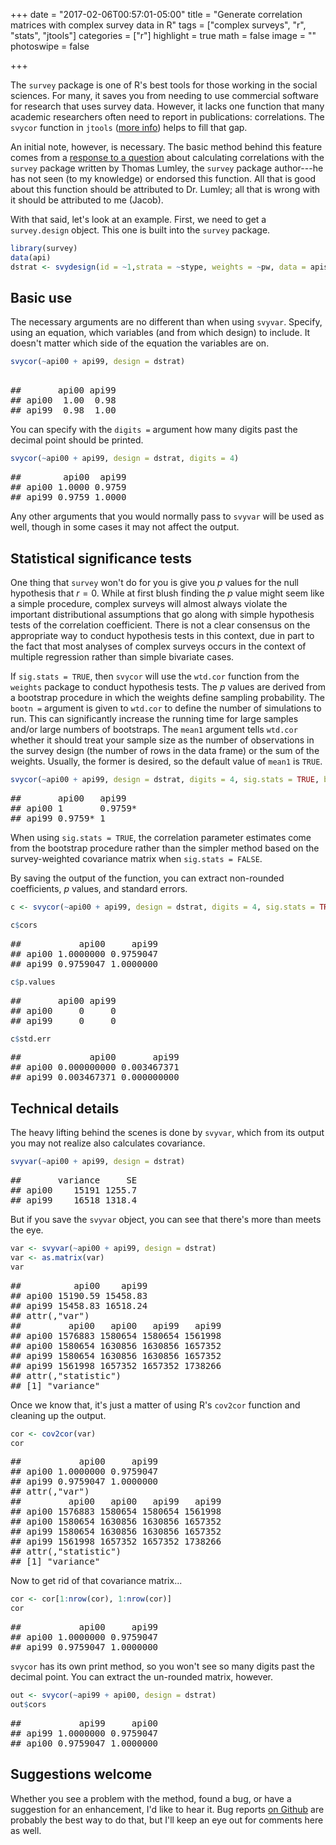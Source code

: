 +++
date = "2017-02-06T00:57:01-05:00"
title = "Generate correlation matrices with complex survey data in R"
tags = ["complex surveys", "r", "stats", "jtools"]
categories = ["r"]
highlight = true
math = false
image = ""
photoswipe = false

+++

The `survey` package is one of R's best tools for those working in the
social sciences. For many, it saves you from needing to use commercial
software for research that uses survey data. However, it lacks one
function that many academic researchers often need to report in
publications: correlations. The `svycor` function in `jtools` ([more info](/project/jtools)) helps to
fill that gap. <!--more-->

An initial note, however, is necessary. The basic method behind this
feature comes from a [response to a
question](http://stackoverflow.com/questions/34418822/pearson-correlation-coefficient-in-rs-survey-package#41031088)
about calculating correlations with the `survey` package written by
Thomas Lumley, the `survey` package author---he has not seen (to my knowledge) or endorsed this function. All that is good about this
function should be attributed to Dr. Lumley; all that is wrong with it
should be attributed to me (Jacob).

With that said, let's look at an example. First, we need to get a
`survey.design` object. This one is built into the `survey` package.

``` r
library(survey)
data(api)
dstrat <- svydesign(id = ~1,strata = ~stype, weights = ~pw, data = apistrat, fpc=~fpc)
```

Basic use
---------

The necessary arguments are no different than when using `svyvar`.
Specify, using an equation, which variables (and from which design) to
include. It doesn't matter which side of the equation the variables are
on.

```r
svycor(~api00 + api99, design = dstrat)
```

<pre>    
##       api00 api99
## api00  1.00  0.98
## api99  0.98  1.00
</pre>

You can specify with the `digits =` argument how many digits past the
decimal point should be printed.

```r
svycor(~api00 + api99, design = dstrat, digits = 4)
```
<pre>
##        api00  api99
## api00 1.0000 0.9759
## api99 0.9759 1.0000
</pre>

Any other arguments that you would normally pass to `svyvar` will be
used as well, though in some cases it may not affect the output.

Statistical significance tests
------------------------------

One thing that `survey` won't do for you is give you *p* values for the
null hypothesis that <i>r</i> = 0. While at first blush finding the *p* value
might seem like a simple procedure, complex surveys will almost
always violate the important distributional assumptions that go along with
simple hypothesis tests of the correlation coefficient. There is not a
clear consensus on the appropriate way to conduct hypothesis tests in
this context, due in part to the fact that most analyses of complex
surveys occurs in the context of multiple regression rather than simple bivariate cases.

If `sig.stats = TRUE`, then `svycor` will use the `wtd.cor` function
from the `weights` package to conduct hypothesis tests. The *p* values
are derived from a bootstrap procedure in which the weights define
sampling probability. The `bootn =` argument is given to `wtd.cor` to
define the number of simulations to run. This can significantly increase
the running time for large samples and/or large numbers of bootstraps.
The `mean1` argument tells `wtd.cor` whether it should treat your sample size
as the number of observations in the survey design (the number of rows
in the data frame) or the sum of the weights. Usually, the former is
desired, so the default value of `mean1` is `TRUE`.

```r
svycor(~api00 + api99, design = dstrat, digits = 4, sig.stats = TRUE, bootn = 2000, mean1 = TRUE)
```

<pre>
##       api00   api99  
## api00 1       0.9759*
## api99 0.9759* 1
</pre>

When using `sig.stats = TRUE`, the correlation parameter estimates come
from the bootstrap procedure rather than the simpler method based
on the survey-weighted covariance matrix when `sig.stats = FALSE`.

By saving the output of the function, you can extract non-rounded
coefficients, *p* values, and standard errors.

```r
c <- svycor(~api00 + api99, design = dstrat, digits = 4, sig.stats = TRUE, bootn = 2000, mean1 = TRUE)

c$cors
```

<pre>
##           api00     api99
## api00 1.0000000 0.9759047
## api99 0.9759047 1.0000000
</pre>

```r
c$p.values
```

<pre>
##       api00 api99
## api00     0     0
## api99     0     0
</pre>

```r
c$std.err
```

<pre>
##             api00       api99
## api00 0.000000000 0.003467371
## api99 0.003467371 0.000000000
</pre>

Technical details
-----------------

The heavy lifting behind the scenes is done by `svyvar`, which from its
output you may not realize also calculates covariance.

```r
svyvar(~api00 + api99, design = dstrat)
```

<pre>
##       variance     SE
## api00    15191 1255.7
## api99    16518 1318.4
</pre>

But if you save the `svyvar` object, you can see that there's more than
meets the eye.

```r
var <- svyvar(~api00 + api99, design = dstrat)
var <- as.matrix(var)
var
```

<pre>
##          api00    api99
## api00 15190.59 15458.83
## api99 15458.83 16518.24
## attr(,"var")
##         api00   api00   api99   api99
## api00 1576883 1580654 1580654 1561998
## api00 1580654 1630856 1630856 1657352
## api99 1580654 1630856 1630856 1657352
## api99 1561998 1657352 1657352 1738266
## attr(,"statistic")
## [1] "variance"
</pre>

Once we know that, it's just a matter of using R's `cov2cor` function
and cleaning up the output.

```r
cor <- cov2cor(var)
cor
```

<pre>
##           api00     api99
## api00 1.0000000 0.9759047
## api99 0.9759047 1.0000000
## attr(,"var")
##         api00   api00   api99   api99
## api00 1576883 1580654 1580654 1561998
## api00 1580654 1630856 1630856 1657352
## api99 1580654 1630856 1630856 1657352
## api99 1561998 1657352 1657352 1738266
## attr(,"statistic")
## [1] "variance"
</pre>

Now to get rid of that covariance matrix...

```r
cor <- cor[1:nrow(cor), 1:nrow(cor)]
cor
```    

<pre>
##           api00     api99
## api00 1.0000000 0.9759047
## api99 0.9759047 1.0000000
</pre>

`svycor` has its own print method, so you won't see so many digits past
the decimal point. You can extract the un-rounded matrix, however.

```r
out <- svycor(~api99 + api00, design = dstrat)
out$cors
```

<pre>
##           api99     api00
## api99 1.0000000 0.9759047
## api00 0.9759047 1.0000000
</pre>

Suggestions welcome
-----------------

Whether you see a problem with the method, found a bug, or have a suggestion for an enhancement, I'd like to hear it. Bug reports [on Github](https://github.com/jacob-long/jtools) are probably the best way to do that, but I'll keep an eye out for comments here as well.